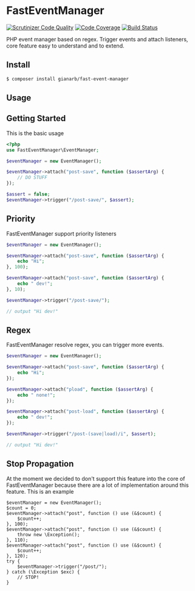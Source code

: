 # FastEventManager
[![Scrutinizer Code Quality](https://scrutinizer-ci.com/g/gianarb/fast-event-manager/badges/quality-score.png?b=master)](https://scrutinizer-ci.com/g/gianarb/fast-event-manager/?branch=master)
[![Code Coverage](https://scrutinizer-ci.com/g/gianarb/fast-event-manager/badges/coverage.png?b=master)](https://scrutinizer-ci.com/g/gianarb/fast-event-manager/?branch=master)
[![Build Status](https://travis-ci.org/gianarb/fast-event-manager.svg)](https://travis-ci.org/gianarb/fast-event-manager)

PHP event manager based on regex. Trigger events and attach listeners, core feature
easy to understand and to extend.

## Install

```bash
$ composer install gianarb/fast-event-manager
```

## Usage

## Getting Started
This is the basic usage
```php
<?php
use FastEventManager\EventManager;

$eventManager = new EventManager();

$eventManager->attach("post-save", function ($assertArg) {
    // DO STUFF
});

$assert = false;
$eventManager->trigger("/post-save/", $assert);
```

## Priority
FastEventManager support priority listeners
```php
$eventManager = new EventManager();

$eventManager->attach("post-save", function ($assertArg) {
    echo "Hi";
}, 100);

$eventManager->attach("post-save", function ($assertArg) {
    echo " dev!";
}, 10);

$eventManager->trigger("/post-save/");

// output "Hi dev!"
```

## Regex
FastEventManager resolve regex, you can trigger more events.
```php
$eventManager = new EventManager();

$eventManager->attach("post-save", function ($assertArg) {
    echo "Hi";
});

$eventManager->attach("pload", function ($assertArg) {
    echo " none!";
});

$eventManager->attach("post-load", function ($assertArg) {
    echo " dev!";
});

$eventManager->trigger("/post-(save|load)/i", $assert);

// output "Hi dev!"
```

## Stop Propagation
At the moment we decided to don't support this feature into the core of FastEventManager because
there are a lot of implementation around this feature. This is an example

```
$eventManager = new EventManager();
$count = 0;
$eventManager->attach("post", function () use (&$count) {
    $count++;
}, 100);
$eventManager->attach("post", function () use (&$count) {
    throw new \Exception();
}, 110);
$eventManager->attach("post", function () use (&$count) {
    $count++;
}, 120);
try {
    $eventManager->trigger("/post/");
} catch (\Exception $exc) {
    // STOP!
}
```
